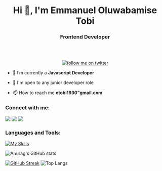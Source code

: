 

<h1 align="center">Hi 👋, I'm Emmanuel Oluwabamise Tobi</h1>
<h3 align="center">Frontend Developer</h3>
</br> 
</br>


<p align="center"> <a href="https://twitter.com/thatRedPillGuy" target="blank"><img src="https://img.shields.io/twitter/follow/thatRedPillGuy?logo=twitter&style=for-the-badge" alt="follow me on twitter" /></a> </p>

<!-- - 🔭 I’m currently working on **Freelance Project** -->

- 🌱 I’m currently a **Javascript Developer**

- 💬 I'm open to any junior developer role

- 📫 How to reach me **etobi1930"gmail.com**



<h3 align="left">Connect with me:</h3>

[<img src="https://img.shields.io/badge/LinkedIn-%230077B5.svg?&style=for-the-badge&logo=linkedin&logoColor=white" />](https://www.linkedin.com/in/demilade-ogegbo-a423531b5/)
[<img src = "https://img.shields.io/badge/Twitter-%2320A1F1.svg?&style=for-the-badge&logo=twitter&logoColor=white">](https://twitter.com/thatRedPillGuy)
[<img src = "https://img.shields.io/badge/Instagram-%181717.svg?&style=for-the-badge&logo=instagram&logoColor=white&color=E4405F">](https://instagram.com/thatredpillguy1)



<h3 align="left">Languages and Tools:</h3>

[![My Skills](https://skills.thijs.gg/icons?i=js,react,html,tailwindcss,vite,git,css)](https://skills.thijs.gg)





![Anurag's GitHub stats](https://github-readme-stats.vercel.app/api?username=anuraghazra&show_icons=true&theme=cobalt)

<a href="https://git.io/streak-stats"><img src="https://github-readme-streak-stats.herokuapp.com?user=thatRedPillGuy&theme=react&date_format=M%20j%5B%2C%20Y%5D&exclude_days=Sun%2CSat" alt="GitHub Streak" /></a>
![Top Langs](https://github-readme-stats.vercel.app/api/top-langs/?username=thatRedPillGuy&langs_count=8&layout=compact)


